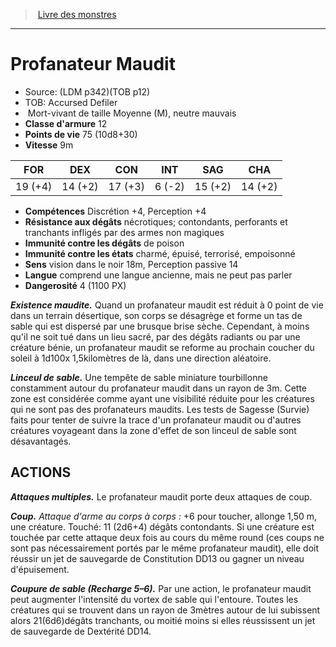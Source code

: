 ﻿> [Livre des monstres](tome_of_beasts.md)

---

# Profanateur Maudit

- Source: (LDM p342)(TOB p12)
- TOB: Accursed Defiler
-  Mort-vivant de taille Moyenne (M), neutre mauvais
- **Classe d'armure** 12
- **Points de vie** 75 (10d8+30)
- **Vitesse** 9m

|FOR|DEX|CON|INT|SAG|CHA|
|---|---|---|---|---|---|
|19 (+4)|14 (+2)|17 (+3)|6 (-2)|15 (+2)|14 (+2)|

- **Compétences** Discrétion +4, Perception +4
- **Résistance aux dégâts** nécrotiques; contondants, perforants et tranchants infligés par des armes non magiques
- **Immunité contre les dégâts** de poison
- **Immunité contre les états** charmé, épuisé, terrorisé, empoisonné
- **Sens** vision dans le noir 18m, Perception passive 14
- **Langue** comprend une langue ancienne, mais ne peut pas parler
- **Dangerosité** 4 (1100 PX)

**_Existence maudite._** Quand un profanateur maudit est réduit à 0 point de vie dans un terrain désertique, son corps se désagrège et forme un tas de sable qui est dispersé par une brusque brise sèche. Cependant, à moins qu'il ne soit tué dans un lieu sacré, par des dégâts radiants ou par une créature bénie, un profanateur maudit se reforme au prochain coucher du soleil à 1d100x 1,5kilomètres de là, dans une direction aléatoire.

**_Linceul de sable._** Une tempête de sable miniature tourbillonne constamment autour du profanateur maudit dans un rayon de 3m. Cette zone est considérée comme ayant une visibilité réduite pour les créatures qui ne sont pas des profanateurs maudits. Les tests de Sagesse (Survie) faits pour tenter de suivre la trace d'un profanateur maudit ou d'autres créatures voyageant dans la zone d'effet de son linceul de sable sont désavantagés.

## ACTIONS

**_Attaques multiples._** Le profanateur maudit porte deux attaques de coup.

**_Coup._** _Attaque d'arme au corps à corps :_ +6 pour toucher, allonge 1,50 m, une créature. Touché: 11 (2d6+4) dégâts contondants. Si une créature est touchée par cette attaque deux fois au cours du même round (ces coups ne sont pas nécessairement portés par le même profanateur maudit), elle doit réussir un jet de sauvegarde de Constitution DD13 ou gagner un niveau d'épuisement.

**_Coupure de sable (Recharge 5–6)._** Par une action, le profanateur maudit peut augmenter l'intensité du vortex de sable qui l'entoure. Toutes les créatures qui se trouvent dans un rayon de 3mètres autour de lui subissent alors 21(6d6)dégâts tranchants, ou moitié moins si elles réussissent un jet de sauvegarde de Dextérité DD14.

